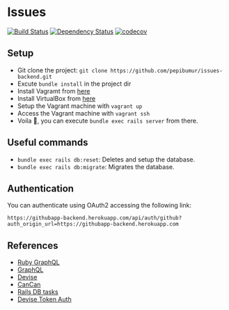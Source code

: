 # Issues
[![Build Status](https://travis-ci.org/pepibumur/issues-backend.svg?branch=master)](https://travis-ci.org/pepibumur/issues-backend)
[![Dependency Status](https://gemnasium.com/badges/github.com/pepibumur/issues-backend.svg)](https://gemnasium.com/github.com/pepibumur/issues-backend)
[![codecov](https://codecov.io/gh/pepibumur/issues-backend/branch/master/graph/badge.svg)](https://codecov.io/gh/pepibumur/issues-backend)

## Setup

- Git clone the project: `git clone https://github.com/pepibumur/issues-backend.git`
- Excute `bundle install` in the project dir
- Install Vagramt from [here](https://www.vagrantup.com/)
- Install VirtualBox from [here](https://www.virtualbox.org/wiki/Downloads)
- Setup the Vagrant machine with `vagrant up`
- Access the Vagrant machine with `vagrant ssh`
- Voila :tada:, you can execute `bundle exec rails server` from there.

## Useful commands

- `bundle exec rails db:reset`: Deletes and setup the database.
- `bundle exec rails db:migrate`: Migrates the database.

## Authentication
You can authenticate using OAuth2 accessing the following link:

```
https://githubapp-backend.herokuapp.com/api/auth/github?auth_origin_url=https://githubapp-backend.herokuapp.com
```

## References
- [Ruby GraphQL](http://graphql-ruby.org/guides)
- [GraphQL](http://graphql.org/learn/)
- [Devise](https://github.com/plataformatec/devise)
- [CanCan](https://github.com/ryanb/cancan)
- [Rails DB tasks](http://jacopretorius.net/2014/02/all-rails-db-rake-tasks-and-what-they-do.html)
- [Devise Token Auth](https://github.com/lynndylanhurley/devise_token_auth)
